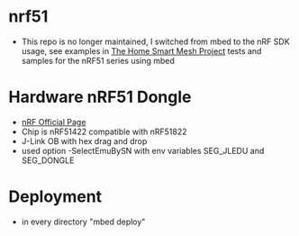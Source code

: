 # nrf51
 - This repo is no longer maintained, I switched from mbed to the nRF SDK usage, see examples in [The Home Smart Mesh Project](https://github.com/HomeSmartMesh/IoT_Frameworks/tree/master)
tests and samples for the nRF51 series using mbed

# Hardware nRF51 Dongle
* [nRF Official Page](https://www.nordicsemi.com/eng/Products/nRF51-Dongle)
* Chip is nRF51422 compatible with nRF51822
* J-Link OB with hex drag and drop
* used option -SelectEmuBySN with env variables SEG_JLEDU and SEG_DONGLE

# Deployment
* in every directory "mbed deploy"
